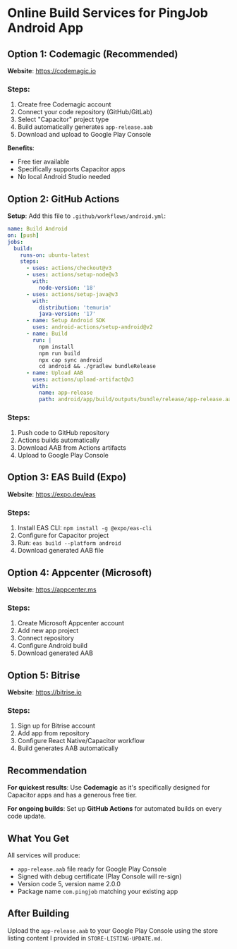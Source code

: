 # Online Build Services for PingJob Android App

## Option 1: Codemagic (Recommended)

**Website**: https://codemagic.io

### Steps:
1. Create free Codemagic account
2. Connect your code repository (GitHub/GitLab)
3. Select "Capacitor" project type
4. Build automatically generates `app-release.aab`
5. Download and upload to Google Play Console

**Benefits**: 
- Free tier available
- Specifically supports Capacitor apps
- No local Android Studio needed

## Option 2: GitHub Actions

**Setup**: Add this file to `.github/workflows/android.yml`:

```yaml
name: Build Android
on: [push]
jobs:
  build:
    runs-on: ubuntu-latest
    steps:
      - uses: actions/checkout@v3
      - uses: actions/setup-node@v3
        with:
          node-version: '18'
      - uses: actions/setup-java@v3
        with:
          distribution: 'temurin'
          java-version: '17'
      - name: Setup Android SDK
        uses: android-actions/setup-android@v2
      - name: Build
        run: |
          npm install
          npm run build
          npx cap sync android
          cd android && ./gradlew bundleRelease
      - name: Upload AAB
        uses: actions/upload-artifact@v3
        with:
          name: app-release
          path: android/app/build/outputs/bundle/release/app-release.aab
```

### Steps:
1. Push code to GitHub repository
2. Actions builds automatically
3. Download AAB from Actions artifacts
4. Upload to Google Play Console

## Option 3: EAS Build (Expo)

**Website**: https://expo.dev/eas

### Steps:
1. Install EAS CLI: `npm install -g @expo/eas-cli`
2. Configure for Capacitor project
3. Run: `eas build --platform android`
4. Download generated AAB file

## Option 4: Appcenter (Microsoft)

**Website**: https://appcenter.ms

### Steps:
1. Create Microsoft Appcenter account
2. Add new app project
3. Connect repository
4. Configure Android build
5. Download generated AAB

## Option 5: Bitrise

**Website**: https://bitrise.io

### Steps:
1. Sign up for Bitrise account
2. Add app from repository
3. Configure React Native/Capacitor workflow
4. Build generates AAB automatically

## Recommendation

**For quickest results**: Use **Codemagic** as it's specifically designed for Capacitor apps and has a generous free tier.

**For ongoing builds**: Set up **GitHub Actions** for automated builds on every code update.

## What You Get

All services will produce:
- `app-release.aab` file ready for Google Play Console
- Signed with debug certificate (Play Console will re-sign)
- Version code 5, version name 2.0.0
- Package name `com.pingjob` matching your existing app

## After Building

Upload the `app-release.aab` to your Google Play Console using the store listing content I provided in `STORE-LISTING-UPDATE.md`.
